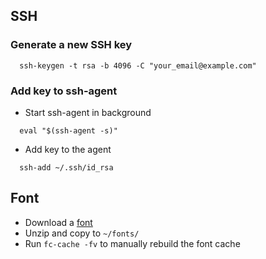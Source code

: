 ## SSH

### Generate a new SSH key

  ```
    ssh-keygen -t rsa -b 4096 -C "your_email@example.com"
  ```

### Add key to ssh-agent

  - Start ssh-agent in background
  ```
    eval "$(ssh-agent -s)"
  ```

  - Add key to the agent
  ```
    ssh-add ~/.ssh/id_rsa
  ```

## Font

  - Download a [font](http://nerdfonts.com/)
  - Unzip and copy to `~/fonts/`
  - Run `fc-cache -fv` to manually rebuild the font cache
